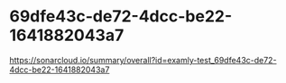 # 69dfe43c-de72-4dcc-be22-1641882043a7
https://sonarcloud.io/summary/overall?id=examly-test_69dfe43c-de72-4dcc-be22-1641882043a7
